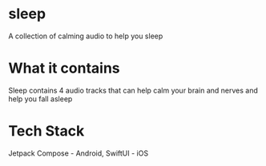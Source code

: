 # sleep

A collection of calming audio to help you sleep

# What it contains

Sleep contains 4 audio tracks that can help calm your brain and nerves and help you fall asleep

# Tech Stack

Jetpack Compose - Android, SwiftUI - iOS
